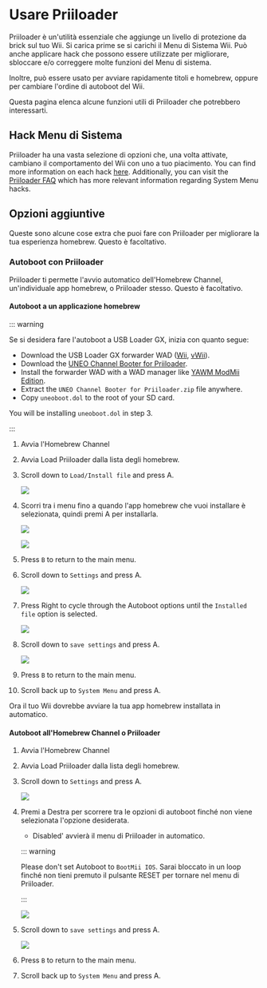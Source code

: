 # Usare Priiloader

Priiloader è un'utilità essenziale che aggiunge un livello di protezione da brick sul tuo Wii. Si carica prime se si carichi il Menu di Sistema Wii. Può anche applicare hack che possono essere utilizzate per migliorare, sbloccare e/o correggere molte funzioni del Menu di sistema.

Inoltre, può essere usato per avviare rapidamente titoli e homebrew, oppure per cambiare l'ordine di autoboot del Wii.

Questa pagina elenca alcune funzioni utili di Priiloader che potrebbero interessarti.

## Hack Menu di Sistema

Priiloader ha una vasta selezione di opzioni che, una volta attivate, cambiano il comportamento del Wii con uno a tuo piacimento. You can find more information on each hack [here](https://dacotaco.github.io/priiloader/docs/HACKSLIST.html). Additionally, you can visit the [Priiloader FAQ](https://dacotaco.github.io/priiloader/docs/FAQ.html) which has more relevant information regarding System Menu hacks.

## Opzioni aggiuntive

Queste sono alcune cose extra che puoi fare con Priiloader per migliorare la tua esperienza homebrew. Questo è facoltativo.

### Autoboot con Priiloader

Priiloader ti permette l'avvio automatico dell'Homebrew Channel, un'individuale app homebrew, o Priiloader stesso. Questo è facoltativo.

#### Autoboot a un applicazione homebrew

::: warning

Se si desidera fare l'autoboot a USB Loader GX, inizia con quanto segue:

- Download the USB Loader GX forwarder WAD ([Wii](https://github.com/wiidev/usbloadergx/raw/updates/USBLoaderGX_forwarder%5BUNEO%5D_Wii.wad), [vWii](https://github.com/wiidev/usbloadergx/raw/updates/USBLoaderGX_forwarder%5BUNEO%5D_vWii.wad)).
- Download the [UNEO Channel Booter for Priiloader](https://sourceforge.net/projects/usbloadergx/files/Releases/Forwarders%20dols/UNEO%20Channel%20Booter%20for%20Priiloader.zip/download).
- Install the forwarder WAD with a WAD manager like [YAWM ModMii Edition](yawmme).
- Extract the `UNEO Channel Booter for Priiloader.zip` file anywhere.
- Copy `uneoboot.dol` to the root of your SD card.

You will be installing `uneoboot.dol` in step 3.

:::

1. Avvia l'Homebrew Channel

2. Avvia Load Priiloader dalla lista degli homebrew.

3. Scroll down to `Load/Install file` and press A.

   ![](/images/priiloader/menu_install_file.png)

4. Scorri tra i menu fino a quando l'app homebrew che vuoi installare è selezionata, quindi premi A per installarla.

   ![](/images/priiloader/installing_file.png)

   ![](/images/priiloader/installing_file_ok.png)

5. Press `B` to return to the main menu.

6. Scroll down to `Settings` and press A.

   ![](/images/priiloader/menu_settings.png)

7. Press Right to cycle through the Autoboot options until the `Installed file` option is selected.

   ![](/images/priiloader/autoboot_installed_file.png)

8. Scroll down to `save settings` and press A.

   ![](/images/priiloader/settings_save.png)

9. Press `B` to return to the main menu.

10. Scroll back up to `System Menu` and press A.

Ora il tuo Wii dovrebbe avviare la tua app homebrew installata in automatico.

#### Autoboot all'Homebrew Channel o Priiloader

1. Avvia l'Homebrew Channel

2. Avvia Load Priiloader dalla lista degli homebrew.

3. Scroll down to `Settings` and press A.

   ![](/images/priiloader/menu_settings.png)

4. Premi a Destra per scorrere tra le opzioni di autoboot finché non viene selezionata l'opzione desiderata.

   - Disabled' avvierà il menu di Priiloader in automatico.

   ::: warning

   Please don't set Autoboot to `BootMii IOS`. Sarai bloccato in un loop finché non tieni premuto il pulsante RESET per tornare nel menu di Priiloader.

   :::

   ![](/images/priiloader/autoboot_disabled.png)

5. Scroll down to `save settings` and press A.

   ![](/images/priiloader/settings_save.png)

6. Press `B` to return to the main menu.

7. Scroll back up to `System Menu` and press A.
